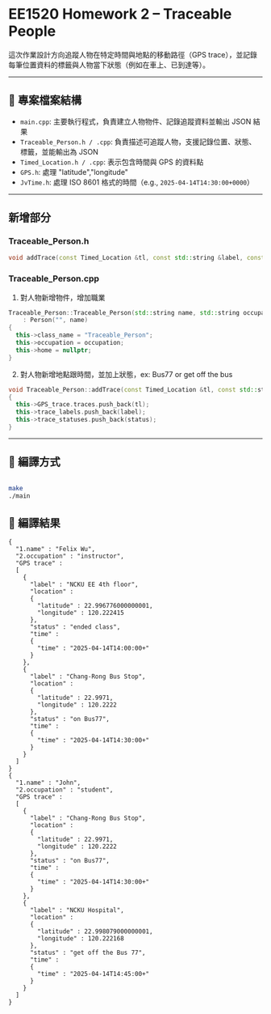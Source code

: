 # EE1520 Homework 2 – Traceable People 

這次作業設計方向追蹤人物在特定時間與地點的移動路徑（GPS trace），並記錄每筆位置資料的標籤與人物當下狀態（例如在車上、已到達等）。

---

## 📁 專案檔案結構

- `main.cpp`: 主要執行程式，負責建立人物物件、記錄追蹤資料並輸出 JSON 結果
- `Traceable_Person.h / .cpp`: 負責描述可追蹤人物，支援記錄位置、狀態、標籤，並能輸出為 JSON
- `Timed_Location.h / .cpp`: 表示包含時間與 GPS 的資料點
- `GPS.h`: 處理 "latitude","longitude"
- `JvTime.h`: 處理 ISO 8601 格式的時間（e.g., `2025-04-14T14:30:00+0000`）


---

## 新增部分

### Traceable_Person.h
```c++
void addTrace(const Timed_Location &tl, const std::string &label, const std::string &status);
```


### Traceable_Person.cpp 

1. 對人物新增物件，增加職業
```c++
Traceable_Person::Traceable_Person(std::string name, std::string occupation)
    : Person("", name) 
{
  this->class_name = "Traceable_Person";
  this->occupation = occupation;
  this->home = nullptr; 
}
```

2. 對人物新增地點跟時間，並加上狀態，ex: Bus77 or get off the bus 
```c++
void Traceable_Person::addTrace(const Timed_Location &tl, const std::string &label, const std::string &status)
{
  this->GPS_trace.traces.push_back(tl);
  this->trace_labels.push_back(label);
  this->trace_statuses.push_back(status);
}

```


---

## 🔧 編譯方式

```bash

make 
./main

```

## 🔧 編譯結果

```
{
  "1.name" : "Felix Wu",
  "2.occupation" : "instructor",
  "GPS trace" :
  [
    {
      "label" : "NCKU EE 4th floor",
      "location" :
      {
        "latitude" : 22.996776000000001,
        "longitude" : 120.222415
      },
      "status" : "ended class",
      "time" :
      {
        "time" : "2025-04-14T14:00:00+"
      }
    },
    {
      "label" : "Chang-Rong Bus Stop",
      "location" :
      {
        "latitude" : 22.9971,
        "longitude" : 120.2222
      },
      "status" : "on Bus77",
      "time" :
      {
        "time" : "2025-04-14T14:30:00+"
      }
    }
  ]
}
{
  "1.name" : "John",
  "2.occupation" : "student",
  "GPS trace" :
  [
    {
      "label" : "Chang-Rong Bus Stop",
      "location" :
      {
        "latitude" : 22.9971,
        "longitude" : 120.2222
      },
      "status" : "on Bus77",
      "time" :
      {
        "time" : "2025-04-14T14:30:00+"
      }
    },
    {
      "label" : "NCKU Hospital",
      "location" :
      {
        "latitude" : 22.998079000000001,
        "longitude" : 120.222168
      },
      "status" : "get off the Bus 77",
      "time" :
      {
        "time" : "2025-04-14T14:45:00+"
      }
    }
  ]
}

```